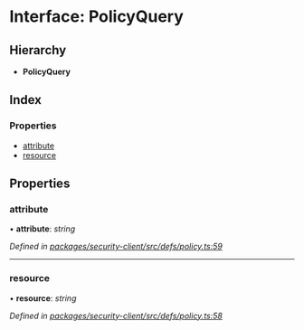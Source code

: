 # Interface: PolicyQuery

## Hierarchy

* **PolicyQuery**

## Index

### Properties

* [attribute](policyquery.md#attribute)
* [resource](policyquery.md#resource)

## Properties

###  attribute

• **attribute**: *string*

*Defined in [packages/security-client/src/defs/policy.ts:59](https://github.com/TheSoftwareHouse/rad-modules-tools/blob/56e5326/packages/security-client/src/defs/policy.ts#L59)*

___

###  resource

• **resource**: *string*

*Defined in [packages/security-client/src/defs/policy.ts:58](https://github.com/TheSoftwareHouse/rad-modules-tools/blob/56e5326/packages/security-client/src/defs/policy.ts#L58)*
